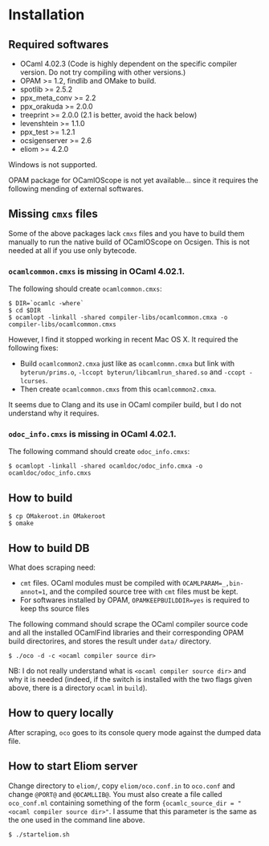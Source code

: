 Installation
===========================

Required softwares
---------------------------

* OCaml 4.02.3 (Code is highly dependent on the specific compiler version. Do not try compiling with other versions.)
* OPAM >= 1.2, findlib and OMake to build.
* spotlib >= 2.5.2
* ppx_meta_conv >= 2.2
* ppx_orakuda >= 2.0.0
* treeprint >= 2.0.0 (2.1 is better, avoid the hack below)
* levenshtein >= 1.1.0
* ppx_test >= 1.2.1
* ocsigenserver >= 2.6
* eliom >= 4.2.0

Windows is not supported.

OPAM package for OCamlOScope is not yet available... since it requires the following mending of external softwares.

Missing `cmxs` files
---------------------------

Some of the above packages lack `cmxs` files and you have to build them manually to run the native build of OCamlOScope on Ocsigen. This is not needed at all if you use only bytecode.

### `ocamlcommon.cmxs` is missing in OCaml 4.02.1.

The following should create `ocamlcommon.cmxs`:

```shell
$ DIR=`ocamlc -where`
$ cd $DIR
$ ocamlopt -linkall -shared compiler-libs/ocamlcommon.cmxa -o compiler-libs/ocamlcommon.cmxs
```

However, I find it stopped working in recent Mac OS X. It required the following fixes:

* Build `ocamlcommon2.cmxa` just like as `ocamlcommn.cmxa` but link with `byterun/prims.o`, `-lccopt byterun/libcamlrun_shared.so` and `-ccopt -lcurses`.
* Then create `ocamlcommon.cmxs` from this `ocamlcommon2.cmxa`.

It seems due to Clang and its use in OCaml compiler build, but I do not understand why it requires.

### `odoc_info.cmxs` is missing in OCaml 4.02.1.

The following command should create `odoc_info.cmxs`:

```shell
$ ocamlopt -linkall -shared ocamldoc/odoc_info.cmxa -o ocamldoc/odoc_info.cmxs
```

How to build
---------------------------

```shell
$ cp OMakeroot.in OMakeroot
$ omake
```

How to build DB
---------------------------

What does scraping need:

* `cmt` files. OCaml modules must be compiled with `OCAMLPARAM=_,bin-annot=1`, and the compiled source tree with `cmt` files must be kept.
* For softwares installed by OPAM, `OPAMKEEPBUILDDIR=yes` is required to keep ths source files

The following command should scrape the OCaml compiler source code and all the installed OCamlFind libraries and their corresponding OPAM build directorires, and stores the result under `data/` directory.

```shell
$ ./oco -d -c <ocaml compiler source dir>
```

NB: I do not really understand what is `<ocaml compiler source dir>` and why it is needed (indeed, if the switch is installed with the two flags given above, there is a directory `ocaml` in `build`).

How to query locally
---------------------------

After scraping, `oco` goes to its console query mode against the dumped data file.

How to start Eliom server
---------------------------------

Change directory to `eliom/`, copy `eliom/oco.conf.in` to `oco.conf` and change `@PORT@` and `@OCAMLLIB@`. You must also create a file called `oco_conf.ml` containing something of the form `{ocamlc_source_dir = "<ocaml compiler source dir>"`. I assume that this parameter is the same as the one used in the command line above.

```shell
$ ./starteliom.sh
```
